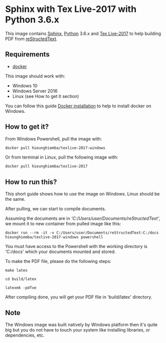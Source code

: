 # Sphinx with Tex Live-2017 with Python 3.6.x

This image contains [Sphinx](http://www.sphinx-doc.org/en/master/index.html), [Python](https://www.python.org/) 3.6.x and [Tex Live-2017](http://www.tug.org/texlive/) to help building PDF from [reStructedText](http://www.sphinx-doc.org/en/master/usage/restructuredtext/basics.html).

## Requirements

- [docker](https://docker.com)

This image should work with:

- Windows 10
- Windows Server 2016
- Linux (see How to get it section)

You can follow this guide [Docker installation](https://docs.docker.com/docker-for-windows/install/) to help to install docker on Windows.

## How to get it?

From Windows Powershell, pull the image with:

```sh
docker pull hieunghiemba/texlive-2017-windows
```

Or from terminal in Linux, pull the following image with:

```sh
docker pull hieunghiemba/texlive-2017
```

## How to run this?

This short guide shows how to use the image on Windows. Linux should be the same.

After pulling, we can start to compile documents.

Assuming the documents are in _'C:/Users/user/Documents/reStructedText'_, we mount it to new container from pulled image like this:

```
docker run --rm -it -v C:/Users/user/Documents/reStructedText:C:/docs hieunghiemba/texlive-2017-windows powershell
```

You must have access to the Powershell with the working directory is 'C:/docs' which your documents mounted and stored.

To make the PDF file, please do the following steps:

```
make latex
```
```
cd build/latex
```
```
latexmk -pdfxe
```

After compiling done, you will get your PDF file in 'build/latex' directory.

## Note

The Windows image was built natively by Windows platform then it's quite big but you do not have to touch your system like installing libraries, or dependencies, etc.
